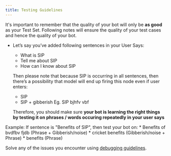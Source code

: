 ```yaml
---
title: Testing Guidelines
---
```


It's important to remember that the quality of your bot will only be **as 
good** as your Test Set. Following notes will ensure the quality of your test
cases and hence the quality of your bot.

* Let’s say you’ve added following sentences in your User Says:
    * What is SIP
    * Tell me about SIP
    * How can I know about SIP
    
    Then please note that because SIP is occurring in all sentences,
     then there’s a possibility that model will end up firing this node 
     even if user enters:
    * SIP
    * SIP + gibberish Eg. SIP bjhfv vbf
    
    Therefore, you should make sure **your bot is learning the right
     things by testing it on phrases / words occuring repeatedly in your user says**
     
Example: If sentence is "Benefits of SIP", then test your bot on:
    * Benefits of bvdfbv fjdb (Phrase + Gibberish/noise)
    * cricket benefits (Gibberish/noise + Phrase)
    * benefits (Phrase)
    
Solve any of the issues you encounter using [debugging guidelines](https://docs.haptik.ai/bot-builder/advanced/debugging-guidelines).